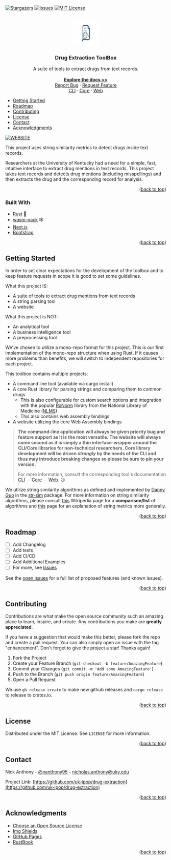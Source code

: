 <div id="top"></div>

[![Stargazers][stars-shield]][stars-url]
[![Issues][issues-shield]][issues-url]
[![MIT License][license-shield]][license-url]

<!-- PROJECT LOGO -->
<br />
<div align="center">
  <a href="https://github.com/UK-IPOP/drug-extraction">
    <img src="images/logo.png" alt="Logo" width="80" height="80">
  </a>

  <h3 align="center">Drug Extraction ToolBox</h3>

  <p align="center">
    A suite of tools to extract drugs from text records.
    <br />
    <br />
    <a href="https://github.com/uk-ipop/drug-extraction"><strong>Explore the docs >></strong></a>
    <br />
    <a href="https://github.com/UK-IPOP/drug-extraction/issues/new">Report Bug</a>
    ·
    <a href="https://github.com/UK-IPOP/drug-extraction/issues/new">Request Feature</a>
    <br />
    <a href="https://github.com/UK-IPOP/drug-extraction/tree/main/cli">CLI</a>
    ·
    <a href="https://github.com/UK-IPOP/drug-extraction/tree/main/core">Core</a>
    ·
    <a href="https://github.com/UK-IPOP/drug-extraction/tree/main/web">Web</a>
  </p>
</div>

- [Getting Started](#getting-started)
- [Roadmap](#roadmap)
- [Contributing](#contributing)
- [License](#license)
- [Contact](#contact)
- [Acknowledgments](#acknowledgments)

[![WEBSITE][play-shield]][play-url]

This project uses string similarity metrics to detect drugs inside text records.

Researchers at the University of Kentucky had a need for a simple, fast, intuitive interface to extract drug mentions in text records. This project takes text records and detects drug mentions (including misspellings) and then extracts the drug and the corresponding record for analysis.

<p align="right">(<a href="#top">back to top</a>)</p>

### Built With

- [Rust](https://www.rust-lang.org) 🦀
- [wasm-pack](https://github.com/rustwasm/wasm-pack) 🕸
- [Next.js](https://nextjs.org/)
- [Bootstrap](https://getbootstrap.com)

<p align="right">(<a href="#top">back to top</a>)</p>

## Getting Started

In order to set clear expectations for the development of the toolbox and to keep feature requests in scope it is good to set some guidelines.

What this project IS:

- A suite of tools to extract drug mentions from text records
- A string parsing tool
- A website

What this project is NOT:

- An analytical tool
- A business intelligence tool
- A preprocessing tool

We've chosen to utilize a mono-repo format for this project. This is our first implementation of the mono-repo structure when using Rust. If it causes more problems than benefits, we will switch to independent repositories for each project.

This toolbox contains multiple projects:

- A command line tool (available via cargo install)
- A core Rust library for parsing strings and comparing them to common drugs
  - This is also configurable for custom search options and integration with the popular [RxNorm](https://www.nlm.nih.gov/research/umls/rxnorm/index.html) library from the National Library of Medicine ([NLMS](https://www.nlm.nih.gov))
  - This also contains web assembly bindings
- A website utilizing the core Web Assembly bindings

> **The command-line application will always be given priority bug and feature support as it is the most versatile. The website will always come second as it is simply a thin interface-wrapper around the CLI/Core libraries for non-technical researchers. Core library development will be driven _strongly_ by the needs of the CLI and thus may introduce breaking changes so please be sure to pin your version.**
>
> For more information, consult the corresponding tool's documentation [CLI](cli/README.md) -- [Core](core/README.md) -- [Web](web/README.md). 😃

We utilize string similarity algorithms as defined and implemented by [Danny Guo](https://github.com/dguo) in the [str-sim](https://github.com/dguo/strsim-rs) package. For more information on string similarity algorithms, please consult [this](https://en.wikipedia.org/wiki/String_metric) Wikipedia page for a **comparison/list** of algorithms and [this](https://en.wikipedia.org/wiki/Edit_distance) page for an explanation of string metrics more generally.

<p align="right">(<a href="#top">back to top</a>)</p>

## Roadmap

- [ ] Add Changelog
- [ ] Add tests
- [ ] Add CI/CD
- [ ] Add Additional Examples
- [ ] For more, see [Issues](https://github.com/uk-ipop/drug-extraction/issues)

See the [open issues](https://github.com/othneildrew/Best-README-Template/issues) for a full list of proposed features (and known issues).

<p align="right">(<a href="#top">back to top</a>)</p>

## Contributing

Contributions are what make the open source community such an amazing place to learn, inspire, and create. Any contributions you make are **greatly appreciated**.

If you have a suggestion that would make this better, please fork the repo and create a pull request. You can also simply open an issue with the tag "enhancement".
Don't forget to give the project a star! Thanks again!

1. Fork the Project
2. Create your Feature Branch (`git checkout -b feature/AmazingFeature`)
3. Commit your Changes (`git commit -m 'Add some AmazingFeature'`)
4. Push to the Branch (`git push origin feature/AmazingFeature`)
5. Open a Pull Request

We use `gh release create` to make new github releases and `cargo release` to release to crates.io.

<p align="right">(<a href="#top">back to top</a>)</p>

## License

Distributed under the MIT License. See `LICENSE` for more information.

<p align="right">(<a href="#top">back to top</a>)</p>

## Contact

Nick Anthony - [@nanthony95](https://twitter.com/nanthony95) - nicholas.anthony@uky.edu

Project Link: [https://github.com/uk-ipop/drug-extraction](https://github.com/uk-ipop/drug-extraction)

<p align="right">(<a href="#top">back to top</a>)</p>

## Acknowledgments

- [Choose an Open Source License](https://choosealicense.com)
- [Img Shields](https://shields.io)
- [GitHub Pages](https://pages.github.com)
- [RustBook](https://doc.rust-lang.org/book/)

<p align="right">(<a href="#top">back to top</a>)</p>

<!-- https://www.markdownguide.org/basic-syntax/#reference-style-links -->

[stars-shield]: https://img.shields.io/github/stars/uk-ipop/drug-extraction?style=for-the-badge
[stars-url]: https://github.com/uk-ipop/drug-extraction/stargazers
[issues-shield]: https://img.shields.io/github/issues/uk-ipop/drug-extraction?style=for-the-badge
[issues-url]: https://github.com/uk-ipop/drug-extraction/issues
[license-shield]: https://img.shields.io/github/license/uk-ipop/drug-extraction.svg?style=for-the-badge
[license-url]: https://github.com/uk-ipop/drug-extraction/blob/master/LICENSE.txt
[play-shield]: https://img.shields.io/badge/Website-blue?style=for-the-badge

<!-- TODO: switch to Github Pages / Vercel when published -->

[play-url]: https://github.com/UK-IPOP/drug-extraction
